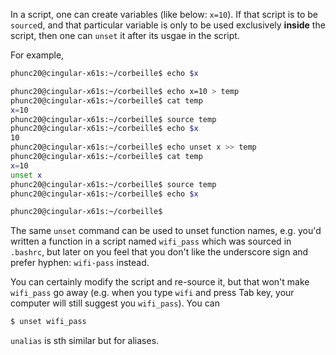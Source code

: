 In a script, one can create variables (like below: `x=10`). If that script
is to be `source`d, and that particular variable is only to be used exclusively
**inside** the script, then one can `unset` it after its usgae in the script.

For example,
```bash
phunc20@cingular-x61s:~/corbeille$ echo $x

phunc20@cingular-x61s:~/corbeille$ echo x=10 > temp
phunc20@cingular-x61s:~/corbeille$ cat temp
x=10
phunc20@cingular-x61s:~/corbeille$ source temp
phunc20@cingular-x61s:~/corbeille$ echo $x
10
phunc20@cingular-x61s:~/corbeille$ echo unset x >> temp
phunc20@cingular-x61s:~/corbeille$ cat temp
x=10
unset x
phunc20@cingular-x61s:~/corbeille$ source temp
phunc20@cingular-x61s:~/corbeille$ echo $x

phunc20@cingular-x61s:~/corbeille$
```

The same `unset` command can be used to unset function names, e.g.
you'd written a function in a script named `wifi_pass` which was
sourced in `.bashrc`, but later on you feel that you don't like
the underscore sign and prefer hyphen: `wifi-pass` instead.

You can certainly modify the script and re-source it, but that won't
make `wifi_pass` go away (e.g. when you type `wifi` and press Tab key,
your computer will still suggest you `wifi_pass`). You can
```bash
$ unset wifi_pass
```

`unalias` is sth similar but for aliases.
